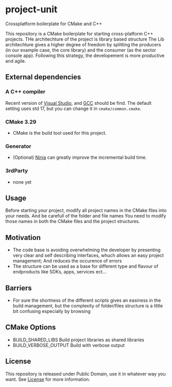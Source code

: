 # project-unit
 Crossplatform  boilerplate for CMake and C++

This repository is a CMake boilerplate for starting cross-platform C++ projects.
THe architechture of the project is library based structure
The Lib architechture gives a higher degree of freedom by splitting the producers (in our example case, the core library) and the consumer (as the sector console app).
Following this strategy, the developement is more productive and agile. 

## External dependencies
### A C++ compiler
Recent version of [Visual Studio](https://www.visualstudio.com/), and [GCC](https://gcc.gnu.org/) should be find.
The default setting uses std 17, but you can change it in `cmake/common.cmake`.
### CMake 3.29
- CMake is the build tool used for this project.

### Generator
- (Optional) [Ninja](https://ninja-build.org/) can greatly improve the incremental build time.

### 3rdParty
- none yet

## Usage
Before starting your project, modify all project names in the CMake files into your needs. And be carefull of the folder and file names 
You need to modify those names in both the CMake files and the project structures.

## Motivation 
- The code base is avoiding overwhelming the developer by presenting very clear and self describing interfaces, whuch allows an easy project management; And reduces the occurence of errors 
- The structure can be used as a base for different type and flavour of endproducts like SDKs, apps, services ect...
## Barriers
- For sure the shortness of the different scripts gives an easiness in the build management, but the complexity of folder/files structure is a little bit confusing especially by browsing

## CMake Options
- BUILD_SHARED_LIBS       Build project libraries as shared libraries  
- BUILD_VERBOSE_OUTPUT    Build with verbose output  

## License
This repository is released under Public Domain, use it in whatever way you want. See [License](file:License) for more information.
